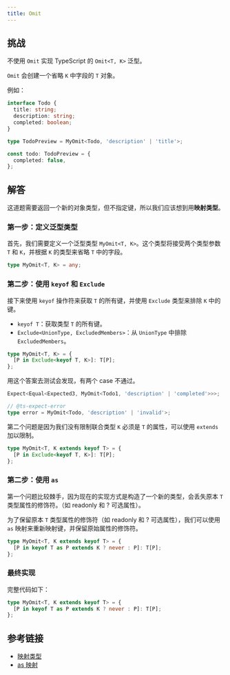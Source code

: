 ```yaml
---
title: Omit
---
```


## 挑战

不使用 `Omit` 实现 TypeScript 的 `Omit<T, K>` 泛型。

`Omit` 会创建一个省略 `K` 中字段的 `T` 对象。

例如：

```ts
interface Todo {
  title: string;
  description: string;
  completed: boolean;
}

type TodoPreview = MyOmit<Todo, 'description' | 'title'>;

const todo: TodoPreview = {
  completed: false,
};
```

## 解答

这道题需要返回一个新的对象类型，但不指定键，所以我们应该想到用**映射类型**。

### 第一步：定义泛型类型

首先，我们需要定义一个泛型类型 `MyOmit<T, K>`。这个类型将接受两个类型参数 `T` 和 `K`，并根据 `K` 的类型来省略 `T` 中的字段。

```typescript
type MyOmit<T, K> = any;
```

### 第二步：使用 `keyof` 和 `Exclude`

接下来使用 `keyof` 操作符来获取 `T` 的所有键，并使用 `Exclude` 类型来排除 `K` 中的键。

- `keyof T`：获取类型 `T` 的所有键。
- `Exclude<UnionType, ExcludedMembers>`：从 `UnionType` 中排除 `ExcludedMembers`。

```typescript
type MyOmit<T, K> = {
  [P in Exclude<keyof T, K>]: T[P];
};
```

用这个答案去测试会发现，有两个 case 不通过。

```typescript
Expect<Equal<Expected3, MyOmit<Todo1, 'description' | 'completed'>>>;

// @ts-expect-error
type error = MyOmit<Todo, 'description' | 'invalid'>;
```

第二个问题是因为我们没有限制联合类型 `K` 必须是 `T` 的属性，可以使用 `extends` 加以限制。

```typescript
type MyOmit<T, K extends keyof T> = {
  [P in Exclude<keyof T, K>]: T[P];
};
```

### 第二步：使用 `as`

第一个问题比较棘手，因为现在的实现方式是构造了一个新的类型，会丢失原本 `T` 类型属性的修饰符。（如 readonly 和 ? 可选属性）。

为了保留原本 `T` 类型属性的修饰符（如 readonly 和 ? 可选属性），我们可以使用 `as` 映射来重新映射键，并保留原始属性的修饰符。

```typescript
type MyOmit<T, K extends keyof T> = {
  [P in keyof T as P extends K ? never : P]: T[P];
};
```

### 最终实现

完整代码如下：

```typescript
type MyOmit<T, K extends keyof T> = {
  [P in keyof T as P extends K ? never : P]: T[P];
};
```

## 参考链接

- [映射类型](https://www.typescriptlang.org/docs/handbook/2/mapped-types.html)
- [as 映射](https://www.typescriptlang.org/docs/handbook/release-notes/typescript-4-1.html#key-remapping-in-mapped-types)
